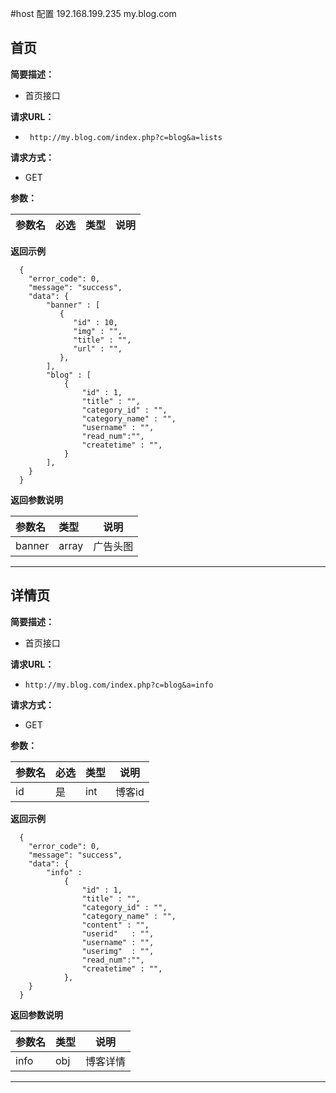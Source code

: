 #host 配置
192.168.199.235 my.blog.com



## 首页
**简要描述：** 

- 首页接口

**请求URL：** 
- ` http://my.blog.com/index.php?c=blog&a=lists`
  
**请求方式：**
- GET

**参数：** 

|参数名|必选|类型|说明|
|:----    |:---|:----- |-----   |


 **返回示例**

``` 
  {
    "error_code": 0,
    "message": "success",
    "data": {
        "banner" : [
           {
              "id" : 10,
              "img" : "",
              "title" : "",
              "url" : "",
           },
        ],
        "blog" : [
            {
                "id" : 1,
                "title" : "",
                "category_id" : "",
                "category_name" : "",
                "username" : "",
                "read_num":"",
                "createtime" : "",
            }
        ],
    }
  }
```

 **返回参数说明** 

|参数名|类型|说明|
|:-----  |:----- |----- |
|banner  |array    |广告头图  |



***







## 详情页
**简要描述：** 

- 首页接口

**请求URL：** 
- ` http://my.blog.com/index.php?c=blog&a=info `
  
**请求方式：**
- GET

**参数：** 

|参数名|必选|类型|说明|
|:----    |:---|:----- |-----   |
|id |是  |int |博客id|

 **返回示例**

``` 
  {
    "error_code": 0,
    "message": "success",
    "data": {
        "info" : 
            {
                "id" : 1,
                "title" : "",
                "category_id" : "",
                "category_name" : "",
                "content" : "",
                "userid"   : "",
                "username" : "",
                "userimg"  : "",
                "read_num":"",
                "createtime" : "",
            },
    }
  }
```

 **返回参数说明** 

|参数名|类型|说明|
|:-----  |:----- |----- |
|info  |obj    |博客详情  |



***
